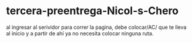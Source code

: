 # tercera-preentrega-Nicol-s-Chero
al ingresar al serividor para correr la pagina, debe colocar/AC/ que te lleva al inicio y a partir de ahí ya no necesita colocar ninguna ruta.
